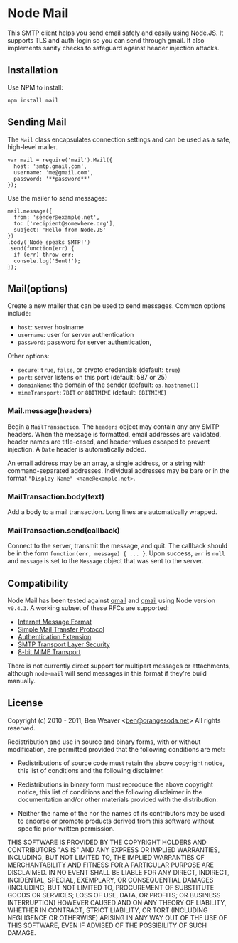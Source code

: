 # Node Mail #

This SMTP client helps you send email safely and easily using
Node.JS. It supports TLS and auth-login so you can send through
gmail. It also implements sanity checks to safeguard against header
injection attacks.

## Installation ##

Use NPM to install:

    npm install mail

## Sending Mail ##

The `Mail` class encapsulates connection settings and can be used as a
safe, high-level mailer.

    var mail = require('mail').Mail({
      host: 'smtp.gmail.com',
      username: 'me@gmail.com',
      password: '**password**'
    });

Use the mailer to send messages:

    mail.message({
      from: 'sender@example.net',
      to: ['recipient@somewhere.org'],
      subject: 'Hello from Node.JS'
    })
    .body('Node speaks SMTP!')
    .send(function(err) {
      if (err) throw err;
      console.log('Sent!');
    });

## Mail(options) ##

Create a new mailer that can be used to send messages.  Common options
include:

  + `host`: server hostname
  + `username`: user for server authentication
  + `password`: password for server authentication,

Other options:

  + `secure`: `true`, `false`, or crypto credentials (default: `true`)
  + `port`: server listens on this port (default: 587 or 25)
  + `domainName`: the domain of the sender (default: `os.hostname()`)
  + `mimeTransport`: `7BIT` or `8BITMIME` (default: `8BITMIME`)

### Mail.message(headers) ###

Begin a `MailTransaction`.  The `headers` object may contain any any
SMTP headers.  When the message is formatted, email addresses are
validated, header names are title-cased, and header values escaped to
prevent injection.  A `Date` header is automatically added.

An email address may be an array, a single address, or a string with
command-separated addresses.  Individual addresses may be bare or in
the format `"Display Name" <name@example.net>`.

### MailTransaction.body(text) ###

Add a body to a mail transaction.  Long lines are automatically
wrapped.

### MailTransaction.send(callback) ###

Connect to the server, transmit the message, and quit.  The callback
should be in the form `function(err, message) { ... }`.  Upon success,
`err` is `null` and `message` is set to the `Message` object that was
sent to the server.

## Compatibility ##

Node Mail has been tested against [qmail][1] and [gmail][2] using Node
version `v0.4.3`.  A working subset of these RFCs are supported:

  + [Internet Message Format](http://tools.ietf.org/html/rfc5322)
  + [Simple Mail Transfer Protocol](http://tools.ietf.org/html/rfc5321)
  + [Authentication Extension](http://tools.ietf.org/html/rfc2554)
  + [SMTP Transport Layer Security](http://tools.ietf.org/html/rfc3207)
  + [8-bit MIME Transport](http://tools.ietf.org/html/rfc6152)

There is not currently direct support for multipart messages or
attachments, although `node-mail` will send messages in this format if
they're build manually.

[1]: http://qmail.org/top.html
[2]: http://mail.google.com/support/bin/answer.py?hl=en&answer=13287

## License ##

Copyright (c) 2010 - 2011, Ben Weaver &lt;ben@orangesoda.net&gt;
All rights reserved.

Redistribution and use in source and binary forms, with or without
modification, are permitted provided that the following conditions are
met:

* Redistributions of source code must retain the above copyright
  notice, this list of conditions and the following disclaimer.

* Redistributions in binary form must reproduce the above copyright
  notice, this list of conditions and the following disclaimer in the
  documentation and/or other materials provided with the distribution.

* Neither the name of the <organization> nor the names of its
  contributors may be used to endorse or promote products derived from
  this software without specific prior written permission.

THIS SOFTWARE IS PROVIDED BY THE COPYRIGHT HOLDERS AND CONTRIBUTORS
"AS IS" AND ANY EXPRESS OR IMPLIED WARRANTIES, INCLUDING, BUT NOT
LIMITED TO, THE IMPLIED WARRANTIES OF MERCHANTABILITY AND FITNESS FOR
A PARTICULAR PURPOSE ARE DISCLAIMED. IN NO EVENT SHALL <COPYRIGHT
HOLDER> BE LIABLE FOR ANY DIRECT, INDIRECT, INCIDENTAL, SPECIAL,
EXEMPLARY, OR CONSEQUENTIAL DAMAGES (INCLUDING, BUT NOT LIMITED TO,
PROCUREMENT OF SUBSTITUTE GOODS OR SERVICES; LOSS OF USE, DATA, OR
PROFITS; OR BUSINESS INTERRUPTION) HOWEVER CAUSED AND ON ANY THEORY OF
LIABILITY, WHETHER IN CONTRACT, STRICT LIABILITY, OR TORT (INCLUDING
NEGLIGENCE OR OTHERWISE) ARISING IN ANY WAY OUT OF THE USE OF THIS
SOFTWARE, EVEN IF ADVISED OF THE POSSIBILITY OF SUCH DAMAGE.

